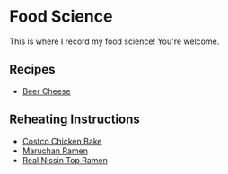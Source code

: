 # Food Science
This is where I record my food science! You're welcome.

## Recipes
- [Beer Cheese](recipes/beer-cheese.md)

## Reheating Instructions
- [Costco Chicken Bake](reheating-instructions/costco-chicken-bake.md)
- [Maruchan Ramen](reheating-instructions/maruchan-ramen.md)
- [Real Nissin Top Ramen](reheating-instructions/real-nissin-top-ramen.md)

